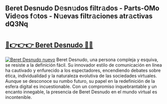 ## Beret Desnudo D𝚎sn𝚞dos filtr𝚊dos - Parts-OMo Vid𝚎os f𝚘tos - N𝚞evas filtr𝚊ciones atr𝚊ctivas dQ3Nq

# <h2><a href="http://mbboqgh.tromn.icu/?c=Beret+Desnudo">🔗👉👉👉 Beret Desnudo 🔗🔗</a></h2>

[![Beret Desnudo nuevo](https://i.imgur.com/pEAQMta.gif)](http://mbboqgh.tromn.icu/?c=Beret+Desnudo)
Beret Desnudo, una persona compleja y esquiva, se resiste a la definición fácil. Su innovador estilo de comunicación en línea ha cautivado y enfurecido a los espectadores, encendiendo debates sobre ética, individualidad y la naturaleza evolutiva de las sociedades virtuales. Aunque se desconoce su rumbo futuro, su papel en la redefinición de la esfera digital es incuestionable. Con un compromiso inquebrantable y un encanto innegable, la presencia de Beret Desnudo en el mundo virtual es incontenible.
